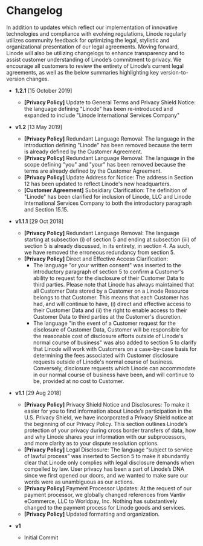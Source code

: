 # Changelog
In addition to updates which reflect our implementation of innovative technologies and compliance with evolving regulations, Linode regularly utilizes community feedback for optimizing the legal, stylistic and organizational presentation of our legal agreements. Moving forward, Linode will also be utilizing changelogs to enhance transparency and to assist customer understanding of Linode’s commitment to privacy. We encourage all customers to review the entirety of Linode’s current legal agreements, as well as the below summaries highlighting key version-to-version changes. 


* **1.2.1** [15 October 2019]
	* **[Privacy Policy]** Update to General Terms and Privacy Shield Notice: the language defining "Linode" has been re-introduced and expanded to include "Linode International Services Company"

* **v1.2** [13 May 2019]
  * **[Privacy Policy]** Redundant Language Removal: The language in the introduction defining "Linode" has been removed because the term is already defined by the Customer Agreement.
  * **[Privacy Policy]** Redundant Language Removal: The language in the scope defining "you" and "your" has been removed because the terms are already defined by the Customer Agreement.
  * **[Privacy Policy]** Update Address for Notice: The address in Section 12 has been updated to reflect Linode's new headquarters.
  * **[Customer Agreement]** Subsidiary Clarification: The definition of "Linode" has been clarified for inclusion of Linode, LLC and Linode International Services Company to both the introductory paragraph and Section 15.15.

* **v1.1.1** [29 Oct 2018]
  * **[Privacy Policy]** Redundant Language Removal: The language starting at subsection (i) of section 5 and ending at subsection (iii) of section 5 is already discussed, in its entirety, in section 4. As such, we have removed the erroneous redundancy from section 5.
  * **[Privacy Policy]** Direct and Effective Access Clarification:  
      * The language "or your written consent" was inserted to the introductory paragraph of section 5 to confirm a Customer's ability to request for the disclosure of their Customer Data to third parties. Please note that Linode has always maintained that all Customer Data stored by a Customer on a Linode Resource belongs to that Customer. This means that each Customer has had, and will continue to have, (i) direct and effective access to their Customer Data and (ii) the right to enable access to their Customer Data to third parties at the Customer's discretion.  
      * The language "in the event of a Customer request for the disclosure of Customer Data, Customer will be responsible for the reasonable cost of disclosure efforts outside of Linode's normal course of business" was also added to section 5 to clarify that Linode will work with Customers on a case-by-case basis for determining the fees associated with Customer disclosure requests outside of Linode's normal course of business. Conversely, disclosure requests which Linode can accommodate in our normal course of business have been, and will continue to be, provided at no cost to Customer.

* **v1.1** [29 Aug 2018]  
  * **[Privacy Policy]** Privacy Shield Notice and Disclosures: To make it easier for you to find information about Linode’s participation in the U.S. Privacy Shield, we have incorporated a Privacy Shield notice at the beginning of our Privacy Policy. This section outlines Linode’s protection of your privacy during cross border transfers of data, how and why Linode shares your information with our subprocessors, and more clarity as to your dispute resolution options. 
  * **[Privacy Policy]** Legal Disclosure: The language “subject to service of lawful process” was inserted to Section 5 to make it abundantly clear that Linode only complies with legal disclosure demands when compelled by law. User privacy has been a part of Linode’s DNA since we first opened our doors, and we wanted to make sure our words were as unambiguous as our actions. 
  * **[Privacy Policy]** Payment Processor Updates: At the request of our payment processor, we globally changed references from Vantiv eCommerce, LLC to Worldpay, Inc. Nothing has substantively changed to the payment process for Linode goods and services. 
  * **[Privacy Policy]** Updated formatting and organization.

* **v1**  
  * Initial Commit
